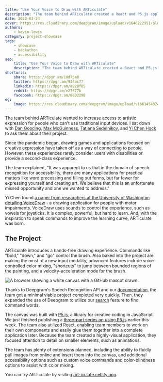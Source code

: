 ```yaml
---
title: "Use Your Voice to Draw with ARTiculate"
description: "The team behind ARTiculate created a React and P5.js application for voice-based drawing to increase access to creative expression. Learn more here."
date: 2022-03-24
cover: https://res.cloudinary.com/deepgram/image/upload/v1646222951/blog/2022/03/draw-with-your-voice-articulate/cover.jpg
authors:
    - kevin-lewis
category: project-showcase
tags:
    - showcase
    - hackathon
    - accessibility
seo:
    title: "Use Your Voice to Draw with ARTiculate"
    description: "The team behind ARTiculate created a React and P5.js application for voice-based drawing to increase access to creative expression. Learn more here."
shorturls:
    share: https://dpgr.am/10d75a8
    twitter: https://dpgr.am/934ac77
    linkedin: https://dpgr.am/a928f85
    reddit: https://dpgr.am/e27577b
    facebook: https://dpgr.am/8e02298
og:
    image: https://res.cloudinary.com/deepgram/image/upload/v1661454024/blog/draw-with-your-voice-articulate/ograph.png
---
```


The team behind ARTiculate wanted to increase access to artistic expression for people who can't use traditional input devices. I sat down with [Dan Gooding](https://github.com/DanGooding), [Max McGuinness](https://github.com/mgm52), [Tatiana Sedelnikov](https://github.com/tatiana-s), and [Yi Chen Hock](https://github.com/yichenhock) to ask them about their project.

Since the pandemic began, drawing games and applications focused on creative expression have taken off as a way of connecting to people. However, these experiences rarely consider users with disabilities or provide a second-class experience.

The team explained, "It was apparent to us that in the domain of speech recognition for accessibility, there are many applications for practical matters like word processing and filling out forms, but far fewer for expressing yourself and creating art. We believe that this is an unfortunate missed opportunity and one we wanted to address."

Yi Chen found [a paper from researchers at the University of Washington detailing VoiceDraw](https://faculty.washington.edu/wobbrock/pubs/assets-07.03.pdf) - a drawing application for people with motor impairments. VoiceDraw uses sounds to control the experience, such as vowels for joysticks. It is complex, powerful, but hard to learn. And, with the inspiration to speak commands to improve the learning curve, ARTiculate was born.

## The Project

ARTiculate introduces a hands-free drawing experience. Commands like "bold," "down," and "go" control the brush. Also baked into the project are making the most of a new input modality, advanced features include voice-controlled color mixing, "shortcuts" to jump between bounded regions of the painting, and a velocity-acceleration mode for the brush.

![A browser showing a white canvas with a GitHub mascot drawn.](https://res.cloudinary.com/deepgram/image/upload/v1646222952/blog/2022/03/draw-with-your-voice-articulate/screenshot.jpg)

Thanks to Deepgram's Speech Recognition API and our [documentation](https://developers.deepgram.com/documentation/), the team got a minimal viable project completed very quickly. Then, they expanded the use of Deepgram to utilize our [search](https://developers.deepgram.com/documentation/features/search/) feature to find command words.

The canvas was built with [P5.js](https://p5js.org), a library for creative coding in JavaScript. We just finished publishing a [three-part series on using P5.js](https://developers.deepgram.com/blog/2022/03/p5js-getting-started/) earlier this week. The team also utilized React, enabling team members to work on their own components and easily glue them together into a complete application later. Because the team created a highly-visual application, they focused attention to detail on smaller elements, such as animations.

The team has plenty of extensions planned, including the ability to fluidly pull images from online and insert them into the canvas, and additional accessibility options such as custom voice commands and color-blindness options to assist with color mixing.

You can try ARTiculate by visiting [art-iculate.netlify.app](https://art-iculate.netlify.app).

        